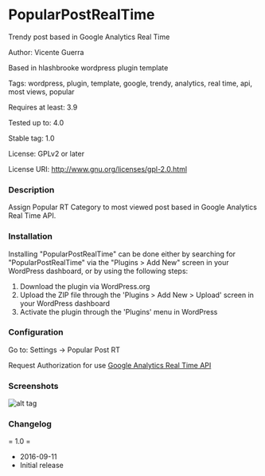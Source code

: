 # PopularPostRealTime

Trendy post based in Google Analytics Real Time

Author: Vicente Guerra

Based in hlashbrooke wordpress plugin template

Tags: wordpress, plugin, template, google, trendy, analytics, real time, api, most views, popular

Requires at least: 3.9

Tested up to: 4.0

Stable tag: 1.0

License: GPLv2 or later

License URI: http://www.gnu.org/licenses/gpl-2.0.html


### Description

Assign Popular RT Category to most viewed post based in Google Analytics Real Time API.

###  Installation

Installing "PopularPostRealTime" can be done either by searching for "PopularPostRealTime" via the "Plugins > Add New" screen in your WordPress dashboard, or by using the following steps:

1. Download the plugin via WordPress.org
1. Upload the ZIP file through the 'Plugins > Add New > Upload' screen in your WordPress dashboard
1. Activate the plugin through the 'Plugins' menu in WordPress

###  Configuration

Go to: Settings -> Popular Post RT

Request Authorization for use [Google Analytics Real Time API](https://docs.google.com/forms/d/e/1FAIpQLSc9OpoDGB3tBD7oy1OG9fyum8KBIxs-2ihPCsHp13WTnM-SSQ/viewform)


###  Screenshots

![alt tag](https://lh3.googleusercontent.com/xPX0WN1bGoBsQBywhgyfp3u_AQgGZ6Dj5RtmHAkRHDiIbA1IPa7ofR8PBsOR49BsK-vZRReo1OoLFOSGlmgw1LtOSvbf7URjEPhqXhKoIzh1rpiFKjNmOXQQLK2UDA-ludHLp4Ria7vbxKE4FQJHywdxSyd85fONeQVOJg05gQKfGXasjbSwfNz_MbAZsx846ngl5hGYpncTsV9wiS7nyvcp5gpKwLXHmwZhbAoC6UJhZOm4ghIn69L7H14_Zc5M94WlbtKup8iu8pm3fuhajtFnuA2fszRDG-77_QOQ5d67-g_7IuYLg4OW7sYUphMjlqB7y5h1rquLDPaj73fNH5wlLao68qWi5DOHJWjgqpy_MggjcHU2Skoj9lsqeaXZQ26XjGlvQ_nzUvRDsALO5TsmMBWWiQ9VDTobXkx7RkFdvDHpf3cEZRbYQVstvpmxMXq4G9z7gCFuU5c_pFKLo8qqcVtNXuHg0u9j27CSIUgAtabY0b5x33O1--trC6cPQ0sSDLh_rc3TUNQysFk9VNuOg0rz1s_YwweiPRUCyA9u0mMAktWIjSTqFErEnjfRBdJ6Hhywpgv5OW6KqG2B8I-sO5dbdNczj5nrtryT3ZIJM6mS=w2202-h1324-no)

### Changelog

= 1.0 =
* 2016-09-11
* Initial release

